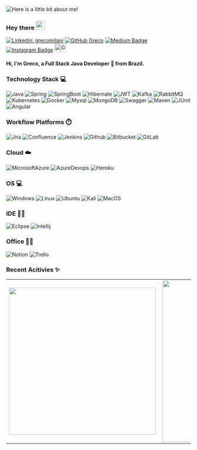<img src="https://github.com/GrecoLima/grecolima/blob/main/GrecoMilani.gif" alt="Here is a little bit about me!">


### Hey there <img src="https://media.giphy.com/media/hvRJCLFzcasrR4ia7z/giphy.gif" width="25px">

[![Linkedin: grecomilani](https://img.shields.io/badge/-grecomilani-blue?style=flat-square&logo=Linkedin&logoColor=white&link=https://www.linkedin.com/in/grecomilani/)](https://www.linkedin.com/in/grecomilani/)
[![GitHub Greco](https://img.shields.io/github/followers/grecolima?label=follow&style=social)](https://github.com/grecolima)
[![Medium Badge](https://img.shields.io/badge/-Medium-000?style=flat&logo=Medium&logoColor=white)](https://medium.com/@grecolima)
[![Instagram Badge](https://img.shields.io/badge/-Instagram-C13584?style=flat&logo=Instagram&logoColor=white)](https://www.instagram.com/greco.mln/)
<a href="https://dev.to/grecolima">
  <img src="https://d2fltix0v2e0sb.cloudfront.net/dev-badge.svg" alt="Grecolima's DEV Community Profile" height="23" width="32">
</a>

#### Hi, I'm Greco, a Full Stack Java Developer 🚀 from Brazil. 

### Technology Stack 💻

![Java](https://img.shields.io/badge/Java-ED8B00?style=for-the-badge&logo=java&logoColor=white) 
![Spring](https://img.shields.io/badge/Spring-6DB33F?style=for-the-badge&logo=spring&logoColor=white) ![SpringBoot](https://img.shields.io/badge/Spring_Boot-F2F4F9?style=for-the-badge&logo=spring-boot) ![Hibernate](https://img.shields.io/badge/Hibernate-59666C?style=for-the-badge&logo=Hibernate&logoColor=white) ![JWT](https://img.shields.io/badge/JWT-000000?style=for-the-badge&logo=JSON%20web%20tokens&logoColor=white) ![Kafka](https://img.shields.io/badge/Apache_Kafka-231F20?style=for-the-badge&logo=apache-kafka&logoColor=white) ![RabbitMQ](https://img.shields.io/badge/rabbitmq-%23FF6600.svg?&style=for-the-badge&logo=rabbitmq&logoColor=white) ![Kubernetes](https://img.shields.io/badge/kubernetes-326ce5.svg?&style=for-the-badge&logo=kubernetes&logoColor=white) ![Docker](https://img.shields.io/badge/Docker-2CA5E0?style=for-the-badge&logo=docker&logoColor=white) ![Mysql](https://img.shields.io/badge/MySQL-005C84?style=for-the-badge&logo=mysql&logoColor=white) ![MongoDB](https://img.shields.io/badge/MongoDB-4EA94B?style=for-the-badge&logo=mongodb&logoColor=white) ![Swagger](https://img.shields.io/badge/Swagger-85EA2D?style=for-the-badge&logo=Swagger&logoColor=white) ![Maven](https://img.shields.io/badge/apache_maven-C71A36?style=for-the-badge&logo=apachemaven&logoColor=white) ![JUnit](https://img.shields.io/badge/Junit5-25A162?style=for-the-badge&logo=junit5&logoColor=white) ![Angular](https://img.shields.io/badge/Angular-DD0031?style=for-the-badge&logo=angular&logoColor=white)

### Workflow Platforms ⏱️

![Jira](https://img.shields.io/badge/Jira-0052CC?style=for-the-badge&logo=Jira&logoColor=white) ![Confluence](https://img.shields.io/badge/confluence-%23172BF4.svg?style=for-the-badge&logo=confluence&logoColor=white) ![Jenkins](https://img.shields.io/badge/Jenkins-D24939?style=for-the-badge&logo=Jenkins&logoColor=white) ![Github](https://img.shields.io/badge/github-%23121011.svg?style=for-the-badge&logo=github&logoColor=white) ![Bitbucket](https://img.shields.io/badge/bitbucket-%230047B3.svg?style=for-the-badge&logo=bitbucket&logoColor=white) ![GitLab](https://img.shields.io/badge/gitlab-%23181717.svg?style=for-the-badge&logo=gitlab&logoColor=white)

### Cloud :cloud:

![MicrosoftAzure](https://img.shields.io/badge/microsoft%20azure-0089D6?style=for-the-badge&logo=microsoft-azure&logoColor=white) ![AzureDevops](https://img.shields.io/badge/Azure_DevOps-0078D7?style=for-the-badge&logo=azure-devops&logoColor=white) ![Heroku](https://img.shields.io/badge/Heroku-430098?style=for-the-badge&logo=heroku&logoColor=white)

### OS 💻

![Windows](https://img.shields.io/badge/Windows-0078D6?style=for-the-badge&logo=windows&logoColor=white) ![Linux](https://img.shields.io/badge/Linux-FCC624?style=for-the-badge&logo=linux&logoColor=black) ![Ubuntu](https://img.shields.io/badge/Ubuntu-E95420?style=for-the-badge&logo=ubuntu&logoColor=white) ![Kali](https://img.shields.io/badge/Kali_Linux-557C94?style=for-the-badge&logo=kali-linux&logoColor=white) ![MacOS](https://img.shields.io/badge/mac%20os-000000?style=for-the-badge&logo=apple&logoColor=white)

### IDE 👩‍💻 

![Eclipse](https://img.shields.io/badge/Eclipse-2C2255?style=for-the-badge&logo=eclipse&logoColor=white) ![Intellij](https://img.shields.io/badge/IntelliJIDEA-000000.svg?style=for-the-badge&logo=intellij-idea&logoColor=white)

### Office 👨‍💻

![Notion](https://img.shields.io/badge/Notion-000000?style=for-the-badge&logo=notion&logoColor=white) ![Trello](https://img.shields.io/badge/Trello-0052CC?style=for-the-badge&logo=trello&logoColor=white)

### Recent Acitivies ✨
<center>
<table>
  <tr>
      <td><img width="400px" align="left" src="https://github-readme-stats.vercel.app/api/top-langs/?username=grecolima&hide=html&layout=compact&theme=dark" /></td>
      <td><img width="440px" align="left" src="https://github-readme-stats.vercel.app/api?username=grecolima&theme=dark&show_icons=true" /></td>
  </tr>  
